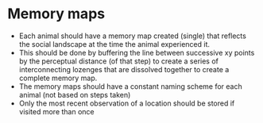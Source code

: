 # Memory maps #

  * Each animal should have a memory map created (single) that reflects the social landscape at the time the animal experienced it.
  * This should be done by buffering the line between successive xy points by the perceptual distance (of that step) to create a series of interconnecting lozenges that are dissolved together to create a complete memory map.
  * The memory maps should have a constant naming scheme for each animal (not based on steps taken)
  * Only the most recent observation of a location should be stored if visited more than once
